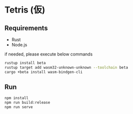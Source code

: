 # Tetris (仮)

## Requirements

- Rust
- Node.js

if needed, please execute below commands

```sh
rustup install beta 
rustup target add wasm32-unknown-unknown --toolchain beta
cargo +beta install wasm-bindgen-cli
```

## Run

```sh
npm install
npm run build:release
npm run serve
```
